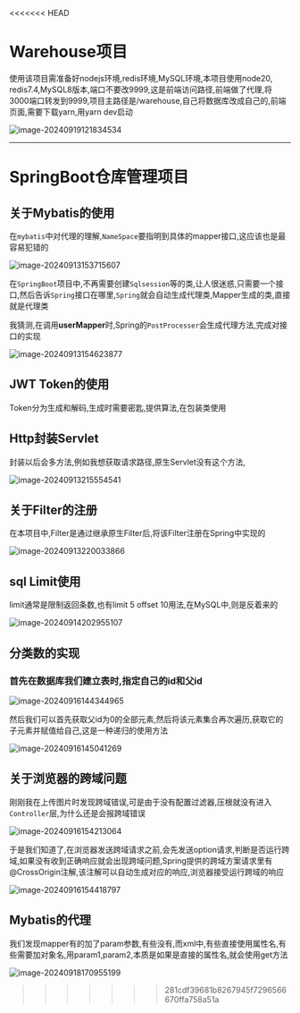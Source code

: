 <<<<<<< HEAD
# Warehouse项目

使用该项目需准备好nodejs环境,redis环境,MySQL环境,本项目使用node20, redis7.4,MySQL8版本,端口不要改9999,这是前端访问路径,前端做了代理,将3000端口转发到9999,项目主路径是/warehouse,自己将数据库改成自己的,前端页面,需要下载yarn,用yarn dev启动

![image-20240919121834534](https://p.ipic.vip/toene0.png)



------



# SpringBoot仓库管理项目

## 关于Mybatis的使用

在``mybatis``中对代理的理解,``NameSpace``要指明到具体的mapper接口,这应该也是最容易犯错的

![image-20240913153715607](https://p.ipic.vip/cash35.png)

在``SpringBoot``项目中,不再需要创建``Sqlsession``等的类,让人很迷惑,只需要一个接口,然后告诉``Spring``接口在哪里,``Spring``就会自动生成代理类,Mapper生成的类,直接就是代理类

我猜测,在调用**userMapper**时,Spring的``PostProcesser``会生成代理方法,完成对接口的实现

![image-20240913154623877](https://p.ipic.vip/xhnimt.png)

## JWT Token的使用

Token分为生成和解码,生成时需要密匙,提供算法,在包装类使用



## Http封装Servlet

封装以后会多方法,例如我想获取请求路径,原生Servlet没有这个方法,

![image-20240913215554541](https://p.ipic.vip/d8ku1n.png)

## 关于Filter的注册

在本项目中,Filter是通过继承原生Filter后,将该Filter注册在Spring中实现的

![image-20240913220033866](https://p.ipic.vip/g77ndz.png)

## sql Limit使用

limit通常是限制返回条数,也有limit 5 offset 10用法,在MySQL中,则是反着来的

![image-20240914202955107](https://p.ipic.vip/fypojd.png)

## 分类数的实现

### 首先在数据库我们建立表时,指定自己的id和父id

![image-20240916144344965](https://p.ipic.vip/s59z4o.png)

然后我们可以首先获取父id为0的全部元素,然后将该元素集合再次遍历,获取它的子元素并赋值给自己,这是一种递归的使用方法

![image-20240916145041269](https://p.ipic.vip/fdy38v.png)

## 关于浏览器的跨域问题

刚刚我在上传图片时发现跨域错误,可是由于没有配置过滤器,压根就没有进入`` Controller``层,为什么还是会报跨域错误

![image-20240916154213064](https://p.ipic.vip/dreo2d.png)

于是我们知道了,在浏览器发送跨域请求之前,会先发送option请求,判断是否运行跨域,如果没有收到正确响应就会出现跨域问题,Spring提供的跨域方案请求里有@CrossOrigin注解,该注解可以自动生成对应的响应,浏览器接受运行跨域的响应

![image-20240916154418797](https://p.ipic.vip/vntckd.png)

## Mybatis的代理

我们发现mapper有的加了param参数,有些没有,而xml中,有些直接使用属性名,有些需要加对象名,用param1,param2,本质是如果是直接的属性名,就会使用get方法



![image-20240918170955199](https://p.ipic.vip/uglqdl.png)






>>>>>>> 281cdf39681b8267945f7296566670ffa758a51a
